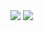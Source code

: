 <img src="https://sun9-32.userapi.com/y2Bhtmpmv84Moc_3cMLCAUdVxvZQpp9YcLXjVA/ogKcTeIZ41A.jpg">
<img src="https://sun9-13.userapi.com/wqENxaVUIiXEn_Zogh4VNxuRpKa6QEIEzr1HZA/zEkJn54QAiA.jpg">
